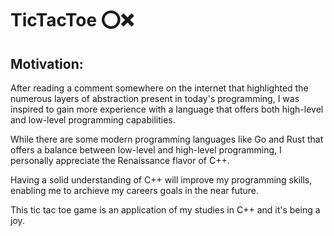 # TicTacToe ⭕❌

## Motivation:

After reading a comment somewhere on the internet that highlighted the numerous layers of abstraction present in today's programming, I was inspired to gain more experience with a language that offers both high-level and low-level programming capabilities.

While there are some modern programming languages like Go and Rust that offers a balance between low-level and high-level programming, I personally appreciate the Renaissance flavor of C++.

Having a solid understanding of C++ will improve my programming skills, enabling me to archieve my careers goals in the near future.

This tic tac toe game is an application of my studies in C++ and it's being a joy.
